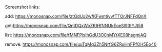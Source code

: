 Screenshot links:

add: https://monosnap.com/file/ztQdUo2wfKFwmtivvfTTOrJNFFdQnX

get:https://monosnap.com/file/QntDQxWoZKIHfNNUkEoeSl93tYJt58

list: https://monosnap.com/file/fMNFPlxIhGdU3O0nMYtXE08hsgmjAQ

remove: https://monosnap.com/file/uuTqMq3Zh5NrfG6ZRuHnFPfOH5Eo40
